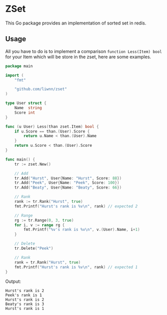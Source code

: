 # ZSet
This Go package provides an implementation of sorted set in redis.

## Usage
All you have to do is to implement a comparison `function Less(Item) bool` for your Item which will be store in the zset, here are some examples.
``` go
package main

import (
	"fmt"

	"github.com/liwnn/zset"
)

type User struct {
	Name  string
	Score int
}

func (u User) Less(than zset.Item) bool {
	if u.Score == than.(User).Score {
		return u.Name < than.(User).Name
	}
	return u.Score < than.(User).Score
}

func main() {
	tr := zset.New()

	// Add
	tr.Add("Hurst", User{Name: "Hurst", Score: 88})
	tr.Add("Peek", User{Name: "Peek", Score: 100})
	tr.Add("Beaty", User{Name: "Beaty", Score: 66})

	// Rank
	rank := tr.Rank("Hurst", true)
	fmt.Printf("Hurst's rank is %v\n", rank) // expected 2

	// Range
	rg := tr.Range(0, 3, true)
	for i, v := range rg {
		fmt.Printf("%v's rank is %v\n", v.(User).Name, i+1)
	}

	// Delete
	tr.Delete("Peek")

	// Rank
	rank = tr.Rank("Hurst", true)
	fmt.Printf("Hurst's rank is %v\n", rank) // expected 1
}
```
Output:
```
Hurst's rank is 2
Peek's rank is 1
Hurst's rank is 2
Beaty's rank is 3
Hurst's rank is 1
```